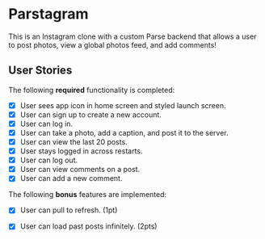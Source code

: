 # Parstagram 

This is an Instagram clone with a custom Parse backend that allows a user to post photos, view a global photos feed, and add comments!

## User Stories

The following **required** functionality is completed:

- [X] User sees app icon in home screen and styled launch screen. 
- [X] User can sign up to create a new account.
- [X] User can log in.
- [X] User can take a photo, add a caption, and post it to the server. 
- [X] User can view the last 20 posts. 
- [X] User stays logged in across restarts.
- [X] User can log out. 
- [X] User can view comments on a post.
- [X] User can add a new comment. 

The following **bonus** features are implemented:

- [X] User can pull to refresh. (1pt)
- [X] User can load past posts infinitely. (2pts)

